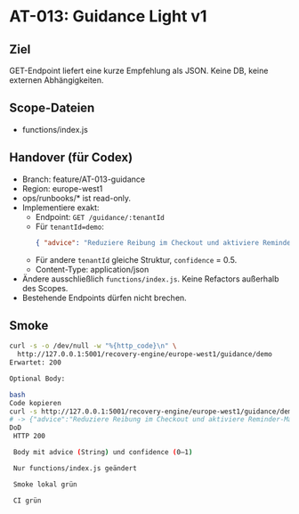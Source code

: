 # AT-013: Guidance Light v1

## Ziel
GET-Endpoint liefert eine kurze Empfehlung als JSON. Keine DB, keine externen Abhängigkeiten.

## Scope-Dateien
- functions/index.js  <!-- Guidance inline implementieren, keine neuen Module/Ordner -->

## Handover (für Codex)
- Branch: feature/AT-013-guidance
- Region: europe-west1
- ops/runbooks/* ist read-only.
- Implementiere exakt:
  - Endpoint: `GET /guidance/:tenantId`
  - Für `tenantId=demo`:
    ```json
    { "advice": "Reduziere Reibung im Checkout und aktiviere Reminder-Mails.", "confidence": 0.7 }
    ```
  - Für andere `tenantId` gleiche Struktur, `confidence` = 0.5.
  - Content-Type: application/json
- Ändere ausschließlich `functions/index.js`. Keine Refactors außerhalb des Scopes.
- Bestehende Endpoints dürfen nicht brechen.

## Smoke
```bash
curl -s -o /dev/null -w "%{http_code}\n" \
  http://127.0.0.1:5001/recovery-engine/europe-west1/guidance/demo
Erwartet: 200

Optional Body:

bash
Code kopieren
curl -s http://127.0.0.1:5001/recovery-engine/europe-west1/guidance/demo
# -> {"advice":"Reduziere Reibung im Checkout und aktiviere Reminder-Mails.","confidence":0.7}
DoD
 HTTP 200

 Body mit advice (String) und confidence (0–1)

 Nur functions/index.js geändert

 Smoke lokal grün

 CI grün
